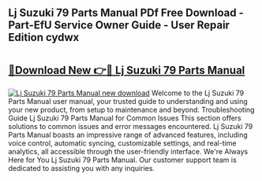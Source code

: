 ## Lj Suzuki 79 Parts Manual PDf Free Download - Part-EfU Service Owner Guide - User Repair Edition cydwx

# <h2><a href="http://bc62061.oget.top/?id=Lj+Suzuki+79+Parts+Manual">🔗Download New 👉🔴 Lj Suzuki 79 Parts Manual</a></h2>

[![Lj Suzuki 79 Parts Manual new download](https://i.imgur.com/5g1atiW.png)](http://bc62061.oget.top/?id=Lj+Suzuki+79+Parts+Manual)
Welcome to the Lj Suzuki 79 Parts Manual user manual, your trusted guide to understanding and using your new product, from setup to maintenance and beyond. Troubleshooting Guide Lj Suzuki 79 Parts Manual for Common Issues This section offers solutions to common issues and error messages encountered. Lj Suzuki 79 Parts Manual boasts an impressive range of advanced features, including voice control, automatic syncing, customizable settings, and real-time analytics, all accessible through the user-friendly interface. We're Always Here for You Lj Suzuki 79 Parts Manual. Our customer support team is dedicated to assisting you with any inquiries.
